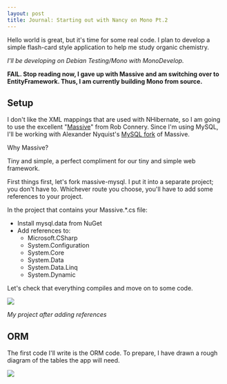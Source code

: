 ```yaml
---
layout: post
title: Journal: Starting out with Nancy on Mono Pt.2
---
```

Hello world is great, but it's time for some real code. I plan to develop a simple flash-card style application to help me study organic chemistry.

*I'll be developing on Debian Testing/Mono with MonoDevelop.*


**FAIL. Stop reading now, I gave up with Massive and am switching over to EntityFramework. Thus, I am currently building Mono from source.**

## Setup

I don't like the XML mappings that are used with NHibernate, so I am going to use the excellent "[Massive](https://github.com/robconery/massive)" from Rob Connery. Since I'm using MySQL, I'll be working with Alexander Nyquist's [MySQL fork](https://github.com/alexandernyquist/massive-mysql) of Massive.

Why Massive?

Tiny and simple, a perfect compliment for our tiny and simple web framework.

First things first, let's fork massive-mysql. I put it into a separate project; you don't have to. Whichever route you choose, you'll have to add some references to your project.

In the project that contains your Massive.*.cs file:

- Install mysql.data from NuGet
- Add references to:
	- Microsoft.CSharp
	- System.Configuration
	- System.Core
	- System.Data
	- System.Data.Linq
	- System.Dynamic

Let's check that everything compiles and move on to some code.

![][0]

*My project after adding references*

## ORM
The first code I'll write is the ORM code. To prepare, I have drawn a rough diagram of the tables the app will need.

![][1]

[0]: /images/circuitsioVSupverter.jpg
[1]: /images/UpverterAddComponent.png